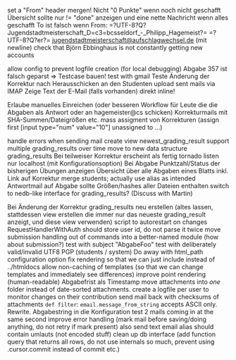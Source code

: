 set a "From" header
mergen!
Nicht "0 Punkte" wenn noch nicht geschafft
Übersicht sollte nur != "done" anzeigen und eine nette Nachricht wenn alles geschafft
To ist falsch wenn
	From: =?UTF-8?Q?Jugendstadtmeisterschaft_D=c3=bcsseldorf_-_Philipp_Hagemeist?=
 =?UTF-8?Q?er?= <jugendstadtmeisterschaft@aufschlagwechsel.de>
	(mit newline)
check that Björn Ebbinghaus is not constantly getting new accounts

allow config to prevent logfile creation (for local debugging)
Abgabe 357 ist falsch geparst => Testcase bauen!
test with gmail
Teste Änderung der Korrektur nach Herausschicken an den Studenten
upload sent mails via IMAP
Zeige Text der E-Mail (falls vorhanden) direkt inline!

Erlaube manuelles Einreichen (oder besseren Workflow für Leute die die Abgaben als Antwort oder an hagemeister@cs schicken)
Korrekturmails mit SHA-Summen/Dateigrößen etc.
mass assigment von Korrekturen (assign first [input type="num" value="10"] unassigned to ...)

handle errors when sending mail
create view newest_grading_result
support multiple grading_results over time
move to new data structure grading_results
Bei teilweiser Korrektur erscheint als fertig
tornado listen nur localhost (mit Konfigurationsoption)
Bei Abgabe Punktzahl/Status der bisherigen Übungen anzeigen
Übersicht über alle Abgaben eines Blatts inkl. Link auf Korrektur
merge students; actually use alias as intended
Antwortmail auf Abgabe sollte Größen/hashes aller Dateien enthalten
switch to nedb-like interface for grading_results? (Discuss with Martin)

Bei Änderung der Korrektur grading_results neu erstellen (altes lassen, stattdessen view erstellen die immer nur das neueste grading_result anzeigt, und diese view verwenden)
script to autorestart on changes
RequestHandlerWithAuth should store user id, do not parse it twice
move submission handling out of commands into a better-named module (how about submission?)
test with subject "AbgabeFoo"
test with deliberately valid/invalid UTF8
PGP (students / system)
Do away with html_path configuration option
fix rendering so that we can just include instead of ../htmldocs
allow non-caching of templates (so that we can change templates and immediately see differences)
improve point rendering (human-readable)
Abgabefrist als Timestamp
move attachments into *one* folder instead of date-sorted attachments.
create a logfile per user to monitor changes on their contribution
send mail back with checksums of attachments
`def filter`: `email.message_from_string` accepts ASCII only. Rewrite.
Abgabestring in die Konfiguration
test 2 mails coming in at the same second
improve error handling (mark mail before saving/doing anything, do not retry if mark present)
also send text email
alias should contain umlauts (not encoded stuff)
clean up db interface (add function query that returns all rows, do not use internals so much, prevent using .cursor.commit instead of commit etc.)